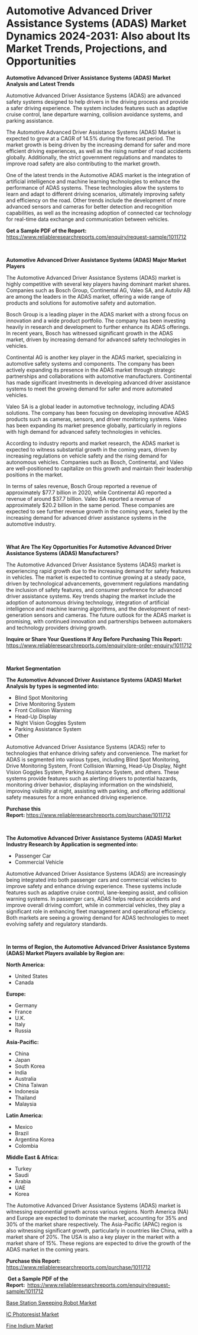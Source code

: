 <p><h1>Automotive Advanced Driver Assistance Systems (ADAS) Market Dynamics 2024-2031: Also about Its Market Trends, Projections, and Opportunities</h1></p><p><strong>Automotive Advanced Driver Assistance Systems (ADAS) Market Analysis and Latest Trends</strong></p>
<p><p>Automotive Advanced Driver Assistance Systems (ADAS) are advanced safety systems designed to help drivers in the driving process and provide a safer driving experience. The system includes features such as adaptive cruise control, lane departure warning, collision avoidance systems, and parking assistance.</p><p>The Automotive Advanced Driver Assistance Systems (ADAS) Market is expected to grow at a CAGR of 14.5% during the forecast period. The market growth is being driven by the increasing demand for safer and more efficient driving experiences, as well as the rising number of road accidents globally. Additionally, the strict government regulations and mandates to improve road safety are also contributing to the market growth.</p><p>One of the latest trends in the Automotive ADAS market is the integration of artificial intelligence and machine learning technologies to enhance the performance of ADAS systems. These technologies allow the systems to learn and adapt to different driving scenarios, ultimately improving safety and efficiency on the road. Other trends include the development of more advanced sensors and cameras for better detection and recognition capabilities, as well as the increasing adoption of connected car technology for real-time data exchange and communication between vehicles.</p></p>
<p><strong>Get a Sample PDF of the Report:&nbsp;</strong> <a href="https://www.reliableresearchreports.com/enquiry/request-sample/1011712">https://www.reliableresearchreports.com/enquiry/request-sample/1011712</a></p>
<p>&nbsp;</p>
<p><strong>Automotive Advanced Driver Assistance Systems (ADAS) Major Market Players</strong></p>
<p><p>The Automotive Advanced Driver Assistance Systems (ADAS) market is highly competitive with several key players having dominant market shares. Companies such as Bosch Group, Continental AG, Valeo SA, and Autoliv AB are among the leaders in the ADAS market, offering a wide range of products and solutions for automotive safety and automation.</p><p>Bosch Group is a leading player in the ADAS market with a strong focus on innovation and a wide product portfolio. The company has been investing heavily in research and development to further enhance its ADAS offerings. In recent years, Bosch has witnessed significant growth in the ADAS market, driven by increasing demand for advanced safety technologies in vehicles.</p><p>Continental AG is another key player in the ADAS market, specializing in automotive safety systems and components. The company has been actively expanding its presence in the ADAS market through strategic partnerships and collaborations with automotive manufacturers. Continental has made significant investments in developing advanced driver assistance systems to meet the growing demand for safer and more automated vehicles.</p><p>Valeo SA is a global leader in automotive technology, including ADAS solutions. The company has been focusing on developing innovative ADAS products such as cameras, sensors, and driver monitoring systems. Valeo has been expanding its market presence globally, particularly in regions with high demand for advanced safety technologies in vehicles.</p><p>According to industry reports and market research, the ADAS market is expected to witness substantial growth in the coming years, driven by increasing regulations on vehicle safety and the rising demand for autonomous vehicles. Companies such as Bosch, Continental, and Valeo are well-positioned to capitalize on this growth and maintain their leadership positions in the market.</p><p>In terms of sales revenue, Bosch Group reported a revenue of approximately $77.7 billion in 2020, while Continental AG reported a revenue of around $37.7 billion. Valeo SA reported a revenue of approximately $20.2 billion in the same period. These companies are expected to see further revenue growth in the coming years, fueled by the increasing demand for advanced driver assistance systems in the automotive industry.</p></p>
<p>&nbsp;</p>
<p><strong>What Are The Key Opportunities For Automotive Advanced Driver Assistance Systems (ADAS) Manufacturers?</strong></p>
<p><p>The Automotive Advanced Driver Assistance Systems (ADAS) market is experiencing rapid growth due to the increasing demand for safety features in vehicles. The market is expected to continue growing at a steady pace, driven by technological advancements, government regulations mandating the inclusion of safety features, and consumer preference for advanced driver assistance systems. Key trends shaping the market include the adoption of autonomous driving technology, integration of artificial intelligence and machine learning algorithms, and the development of next-generation sensors and cameras. The future outlook for the ADAS market is promising, with continued innovation and partnerships between automakers and technology providers driving growth.</p></p>
<p><strong>Inquire or Share Your Questions If Any Before Purchasing This Report:</strong> <a href="https://www.reliableresearchreports.com/enquiry/pre-order-enquiry/1011712">https://www.reliableresearchreports.com/enquiry/pre-order-enquiry/1011712</a></p>
<p>&nbsp;</p>
<p><strong>Market Segmentation</strong></p>
<p><strong>The Automotive Advanced Driver Assistance Systems (ADAS) Market Analysis by types is segmented into:</strong></p>
<p><ul><li>Blind Spot Monitoring</li><li>Drive Monitoring System</li><li>Front Collision Warning</li><li>Head-Up Display</li><li>Night Vision Goggles System</li><li>Parking Assistance System</li><li>Other</li></ul></p>
<p><p>Automotive Advanced Driver Assistance Systems (ADAS) refer to technologies that enhance driving safety and convenience. The market for ADAS is segmented into various types, including Blind Spot Monitoring, Drive Monitoring System, Front Collision Warning, Head-Up Display, Night Vision Goggles System, Parking Assistance System, and others. These systems provide features such as alerting drivers to potential hazards, monitoring driver behavior, displaying information on the windshield, improving visibility at night, assisting with parking, and offering additional safety measures for a more enhanced driving experience.</p></p>
<p><strong>Purchase this Report:&nbsp;</strong><a href="https://www.reliableresearchreports.com/purchase/1011712">https://www.reliableresearchreports.com/purchase/1011712</a></p>
<p>&nbsp;</p>
<p><strong>The Automotive Advanced Driver Assistance Systems (ADAS) Market Industry Research by Application is segmented into:</strong></p>
<p><ul><li>Passenger Car</li><li>Commercial Vehicle</li></ul></p>
<p><p>Automotive Advanced Driver Assistance Systems (ADAS) are increasingly being integrated into both passenger cars and commercial vehicles to improve safety and enhance driving experience. These systems include features such as adaptive cruise control, lane-keeping assist, and collision warning systems. In passenger cars, ADAS helps reduce accidents and improve overall driving comfort, while in commercial vehicles, they play a significant role in enhancing fleet management and operational efficiency. Both markets are seeing a growing demand for ADAS technologies to meet evolving safety and regulatory standards.</p></p>
<p>&nbsp;</p>
<p><strong>In terms of Region, the Automotive Advanced Driver Assistance Systems (ADAS) Market Players available by Region are:</strong></p>
<p>
    <p> <strong> North America: </strong>
        <ul>
            <li>United States</li>
            <li>Canada</li>
        </ul>
        </p> 
    <p> <strong> Europe: </strong>
        <ul>
            <li>Germany</li>
            <li>France</li>
            <li>U.K.</li>
            <li>Italy</li>
            <li>Russia</li>
        </ul>
        </p> 
    <p> <strong> Asia-Pacific: </strong>
        <ul>
            <li>China</li>
            <li>Japan</li>
            <li>South Korea</li>
            <li>India</li>
            <li>Australia</li>
            <li>China Taiwan</li>
            <li>Indonesia</li>
            <li>Thailand</li>
            <li>Malaysia</li>
        </ul>
        </p> 
    <p> <strong> Latin America: </strong>
        <ul>
            <li>Mexico</li>
            <li>Brazil</li>
            <li>Argentina Korea</li>
            <li>Colombia</li>
        </ul>
        </p> 
    <p> <strong> Middle East & Africa: </strong>
        <ul>
            <li>Turkey</li>
            <li>Saudi</li>
            <li>Arabia</li>
            <li>UAE</li>
            <li>Korea</li>
        </ul>
    </p>
    </p>
<p><p>The Automotive Advanced Driver Assistance Systems (ADAS) market is witnessing exponential growth across various regions. North America (NA) and Europe are expected to dominate the market, accounting for 35% and 30% of the market share respectively. The Asia-Pacific (APAC) region is also witnessing significant growth, particularly in countries like China, with a market share of 20%. The USA is also a key player in the market with a market share of 15%. These regions are expected to drive the growth of the ADAS market in the coming years.</p></p>
<p><strong>Purchase this Report: </strong><a href="https://www.reliableresearchreports.com/purchase/1011712">https://www.reliableresearchreports.com/purchase/1011712</a></p>
<p>&nbsp;<strong>Get a Sample PDF of the Report:&nbsp;&nbsp;</strong><a href="https://www.reliableresearchreports.com/enquiry/request-sample/1011712">https://www.reliableresearchreports.com/enquiry/request-sample/1011712</a></p>
<p><strong></strong></p>
<p><p><a href="https://view.publitas.com/reportprime-1/base-station-sweeping-robot-market-research-report-provides-thorough-industry-overview-which-offers-an-in-depth-analysis-of-product-trends-and-new-market-divisions/">Base Station Sweeping Robot Market</a></p><p><a href="https://view.publitas.com/reportprime-1/ic-photoresist-market-size-and-growth-market-segmentation-regional-and-country-breakdowns-and-market-trends-for-period-from-2023-2030/">IC Photoresist Market</a></p><p><a href="https://view.publitas.com/reportprime-1/fine-indium-market-size-evaluating-its-market-trends-growth-and-projections-2023-2030/">Fine Indium Market</a></p></p>
